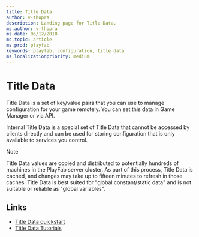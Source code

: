 ```yaml
---
title: Title Data
author: v-thopra
description: Landing page for Title Data.
ms.author: v-thopra
ms.date: 06/12/2018
ms.topic: article
ms.prod: playfab
keywords: playfab, configuration, title data
ms.localizationpriority: medium
---
```


# Title Data

Title Data is a set of key/value pairs that you can use to manage configuration for your game remotely. You can set this data in Game Manager or via API.

Internal Title Data is a special set of Title Data that cannot be accessed by clients directly and can be used for storing configuration that is only available to services you control.

> [!NOTE]
> Title Data values are copied and distributed to potentially hundreds of machines in the PlayFab server cluster. As part of this process, Title Data is cached, and changes may take up to fifteen minutes to refresh in those caches. Title Data is best suited for "global constant/static data" and is not suitable or reliable as "global variables".

## Links

- [Title Data quickstart](quickstart.md)
- [Title Data Tutorials](tutorials.md)
